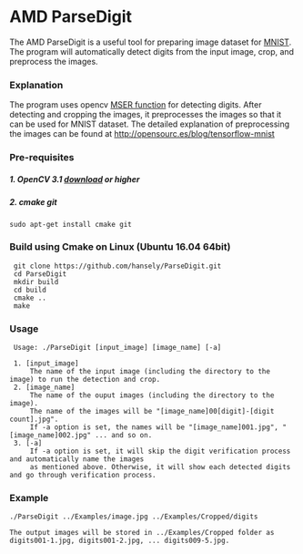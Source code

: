 # AMD ParseDigit

The AMD ParseDigit is a useful tool for preparing image dataset for [MNIST](http://yann.lecun.com/exdb/mnist/). 
The program will automatically detect digits from the input image, crop, and preprocess the images.

### Explanation
The program uses opencv [MSER function](https://docs.opencv.org/3.1.0/d3/d28/classcv_1_1MSER.html) for detecting digits.
After detecting and cropping the images, it preprocesses the images so that it can be used for MNIST dataset.
The detailed explanation of preprocessing the images can be found at http://opensourc.es/blog/tensorflow-mnist


### Pre-requisites
##### 1. OpenCV 3.1 [download](https://opencv.org/opencv-3-1.html) or higher
##### 2. cmake git 
    sudo apt-get install cmake git

### Build using Cmake on Linux (Ubuntu 16.04 64bit)
     git clone https://github.com/hansely/ParseDigit.git
     cd ParseDigit
     mkdir build
     cd build
     cmake ..
     make

### Usage
     Usage: ./ParseDigit [input_image] [image_name] [-a]
     
     1. [input_image]
         The name of the input image (including the directory to the image) to run the detection and crop.
     2. [image_name]
         The name of the ouput images (including the directory to the image).
         The name of the images will be "[image_name]00[digit]-[digit count].jpg".
         If -a option is set, the names will be "[image_name]001.jpg", "[image_name]002.jpg" ... and so on.
     3. [-a]
         If -a option is set, it will skip the digit verification process and automatically name the images 
         as mentioned above. Otherwise, it will show each detected digits and go through verification process.
       
### Example
    ./ParseDigit ../Examples/image.jpg ../Examples/Cropped/digits
    
    The output images will be stored in ../Examples/Cropped folder as digits001-1.jpg, digits001-2.jpg, ... digits009-5.jpg.
